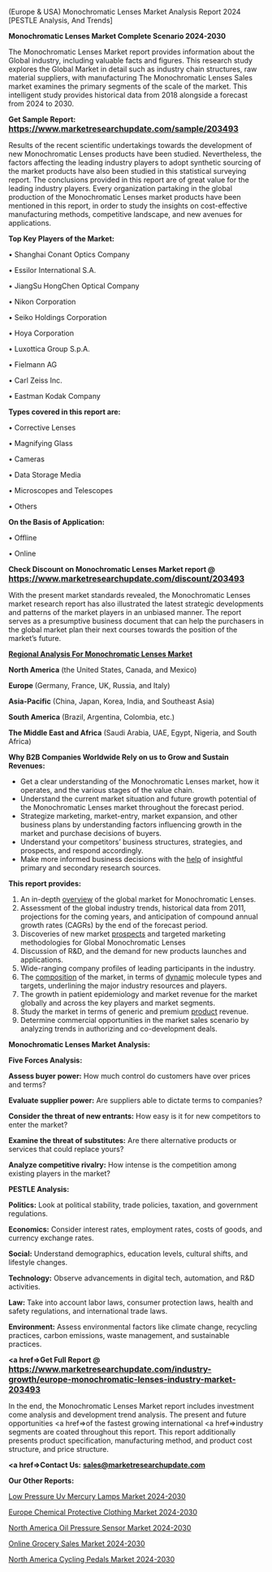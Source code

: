 (Europe & USA) Monochromatic Lenses Market Analysis Report 2024 [PESTLE Analysis, And Trends]

<strong>Monochromatic Lenses Market Complete Scenario 2024-2030</strong>

The Monochromatic Lenses Market report provides information about the Global industry, including valuable facts and figures. This research study explores the Global Market in detail such as industry chain structures, raw material suppliers, with manufacturing The Monochromatic Lenses Sales market examines the primary segments of the scale of the market. This intelligent study provides historical data from 2018 alongside a forecast from 2024 to 2030.

<strong>Get Sample Report: <a href=https://www.marketresearchupdate.com/sample/203493><font size=3 color=#0000ff>https://www.marketresearchupdate.com/sample/203493</font></a></strong>

Results of the recent scientific undertakings towards the development of new Monochromatic Lenses products have been studied. Nevertheless, the factors affecting the leading industry players to adopt synthetic sourcing of the market products have also been studied in this statistical surveying report. The conclusions provided in this report are of great value for the leading industry players. Every organization partaking in the global production of the Monochromatic Lenses market products have been mentioned in this report, in order to study the insights on cost-effective manufacturing methods, competitive landscape, and new avenues for applications.

<strong>Top Key Players of the Market:</strong>

• Shanghai Conant Optics Company

• Essilor International S.A.

• JiangSu HongChen Optical Company

• Nikon Corporation

• Seiko Holdings Corporation

• Hoya Corporation

• Luxottica Group S.p.A.

• Fielmann AG

• Carl Zeiss Inc.

• Eastman Kodak Company

<strong>Types covered in this report are: </strong>

• Corrective Lenses

• Magnifying Glass

• Cameras

• Data Storage Media

• Microscopes and Telescopes

• Others

<strong>On the Basis of Application:</strong>

• Offline

• Online

<strong>Check Discount on Monochromatic Lenses Market report @ <a href=https://www.marketresearchupdate.com/discount/203493><font size=3 color=#0000ff>https://www.marketresearchupdate.com/discount/203493</font></a></strong>

With the present market standards revealed, the Monochromatic Lenses market research report has also illustrated the latest strategic developments and patterns of the market players in an unbiased manner. The report serves as a presumptive business document that can help the purchasers in the global market plan their next courses towards the position of the market’s future.

<strong><u><b>Regional Analysis For Monochromatic Lenses Market</b></u></strong>

<strong><b>North America</b></strong> (the United States, Canada, and Mexico)

<strong><b>Europe </b></strong>(Germany, France, UK, Russia, and Italy)

<strong><b>Asia-Pacific</b></strong> (China, Japan, Korea, India, and Southeast Asia)

<strong><b>South America</b></strong> (Brazil, Argentina, Colombia, etc.)

<strong><b>The Middle East and Africa</b></strong> (Saudi Arabia, UAE, Egypt, Nigeria, and South Africa)

<strong>Why B2B Companies Worldwide Rely on us to Grow and Sustain Revenues:</strong>
<ul>
  <li>Get a clear understanding of the Monochromatic Lenses market, how it operates, and the various stages of the value chain.</li>
  <li>Understand the current market situation and future growth potential of the Monochromatic Lenses market throughout the forecast period.</li>
  <li>Strategize marketing, market-entry, market expansion, and other business plans by understanding factors influencing growth in the market and purchase decisions of buyers.</li>
  <li>Understand your competitors’ business structures, strategies, and prospects, and respond accordingly.</li>
  <li>Make more informed business decisions with the <a href=ASDF991299>help</a> of insightful primary and secondary research sources.</li>
</ul>
<strong>This report provides:</strong>
<ol>
  <li>An in-depth <a href=>overview</a> of the global market for Monochromatic Lenses.</li>
  <li>Assessment of the global industry trends, historical data from 2011, projections for the coming years, and anticipation of compound annual growth rates (CAGRs) by the end of the forecast period.</li>
  <li>Discoveries of new market <a href=>prospects</a> and targeted marketing methodologies for Global Monochromatic Lenses</li>
  <li>Discussion of R&amp;D, and the demand for new products launches and applications.</li>
  <li>Wide-ranging company profiles of leading participants in the industry.</li>
  <li>The <a href=ASDF881288>composition</a> of the market, in terms of <a href=>dynamic</a> molecule types and targets, underlining the major industry resources and players.</li>
  <li>The growth in patient epidemiology and market revenue for the market globally and across the key players and market segments.</li>
  <li>Study the market in terms of generic and premium <a href=>product</a> revenue.</li>
  <li>Determine commercial opportunities in the market sales scenario by analyzing trends in authorizing and co-development deals.</li>
</ol>

<strong>Monochromatic Lenses Market Analysis:</strong>

<strong>Five Forces Analysis:</strong>

<strong>Assess buyer power:</strong> How much control do customers have over prices and terms?

<strong>Evaluate supplier power:</strong> Are suppliers able to dictate terms to companies?

<strong>Consider the threat of new entrants:</strong> How easy is it for new competitors to enter the market?

<strong>Examine the threat of substitutes:</strong> Are there alternative products or services that could replace yours?

<strong>Analyze competitive rivalry:</strong> How intense is the competition among existing players in the market?

<strong>PESTLE Analysis:</strong>

<strong>Politics:</strong> Look at political stability, trade policies, taxation, and government regulations.

<strong>Economics:</strong> Consider interest rates, employment rates, costs of goods, and currency exchange rates.

<strong>Social:</strong> Understand demographics, education levels, cultural shifts, and lifestyle changes.

<strong>Technology:</strong> Observe advancements in digital tech, automation, and R&D activities.

<strong>Law:</strong> Take into account labor laws, consumer protection laws, health and safety regulations, and international trade laws.

<strong>Environment:</strong> Assess environmental factors like climate change, recycling practices, carbon emissions, waste management, and sustainable practices.

<strong><a href=>Get Full Report</a> @ <a href=https://www.marketresearchupdate.com/industry-growth/europe-monochromatic-lenses-industry-market-203493><font size=3 color=#0000ff>https://www.marketresearchupdate.com/industry-growth/europe-monochromatic-lenses-industry-market-203493</font></a></strong>

In the end, the Monochromatic Lenses Market report includes investment come analysis and development trend analysis. The present and future opportunities <a href=>of</a> the fastest growing international <a href=>industry</a> segments are coated throughout this report. This report additionally presents product specification, manufacturing method, and product cost structure, and price structure.

<strong><a href=><strong>Contact Us:</strong></a></strong>
<strong>sales@marketresearchupdate.com</strong>

<strong>Our Other Reports:</strong>

<a href=https://www.linkedin.com/pulse/low-pressure-uv-mercury-lamps-market-pointing>Low Pressure Uv Mercury Lamps Market 2024-2030</a>

<a href=https://www.linkedin.com/pulse/europe-chemical-protective-clothing-market-size-economic>Europe Chemical Protective Clothing Market 2024-2030</a>

<a href=https://www.linkedin.com/pulse/north-america-oil-pressure-sensor-market-analysis>North America Oil Pressure Sensor Market 2024-2030</a>

<a href=https://www.linkedin.com/pulse/online-grocery-sales-market-outlook-2023-size-wqk2f/>Online Grocery Sales Market 2024-2030</a>

<a href=https://www.linkedin.com/pulse/north-america-cycling-pedals-market-growing-8dkpf/>North America Cycling Pedals Market 2024-2030</a>
